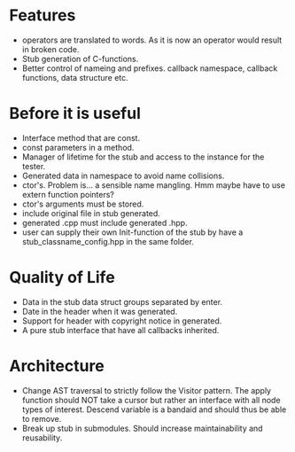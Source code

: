 # Features
 - operators are translated to words. As it is now an operator would result in broken code.
 - Stub generation of C-functions.
 - Better control of nameing and prefixes. callback namespace, callback
   functions, data structure etc.

# Before it is useful
 - Interface method that are const.
 - const parameters in a method.
 - Manager of lifetime for the stub and access to the instance for the tester.
 - Generated data in namespace to avoid name collisions.
 - ctor's. Problem is... a sensible name mangling.
   Hmm maybe have to use extern function pointers?
 - ctor's arguments must be stored.
 - include original file in stub generated.
 - generated .cpp must include generated .hpp.
 - user can supply their own Init-function of the stub by have a stub_classname_config.hpp in the same folder.

# Quality of Life
 - Data in the stub data struct groups separated by enter.
 - Date in the header when it was generated.
 - Support for header with copyright notice in generated.
 - A pure stub interface that have all callbacks inherited.

# Architecture
 - Change AST traversal to strictly follow the Visitor pattern. The apply
   function should NOT take a cursor but rather an interface with all node
   types of interest. Descend variable is a bandaid and should thus be able to
   remove.
 - Break up stub in submodules. Should increase maintainability and reusability.
